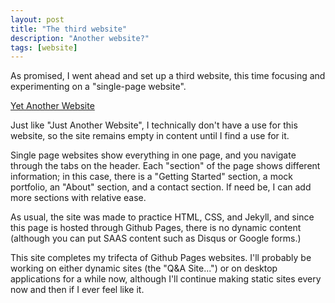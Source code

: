 ```yaml
---
layout: post
title: "The third website"
description: "Another website?"
tags: [website]
---
```


As promised, I went ahead and set up a third website, this time focusing and experimenting
on a "single-page website".

<div markdown="0"><a href="http://therladbsgh.github.io/yet-another-website/" target="_blank" class="btn">Yet Another Website</a></div>

Just like "Just Another Website", I technically don't have a use for this website, so
the site remains empty in content until I find a use for it.

Single page websites show everything in one page, and you navigate through the tabs
on the header. Each "section" of the page shows different information; in this case,
there is a "Getting Started" section, a mock portfolio, an "About" section, and a contact
section. If need be, I can add more sections with relative ease.

As usual, the site was made to practice HTML, CSS, and Jekyll, and since this page is 
hosted through Github Pages, there is no dynamic content (although you can put SAAS
content such as Disqus or Google forms.)

This site completes my trifecta of Github Pages websites. I'll probably be working on
either dynamic sites (the "Q&A Site...") or on desktop applications for a while now,
although I'll continue making static sites every now and then if I ever feel like it.